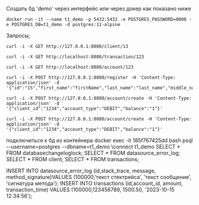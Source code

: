 Создать бд 'demo' через интерфейс или через докер как показано ниже

```shell
docker run -it --name t1_demo -p 5432:5432 -e POSTGRES_PASSWORD=0000 -e POSTGRES_DB=t1_demo -d postgres:11-alpine
```

Запросы;

```shell
curl -i -X GET http://127.0.0.1:8080/client/13
```

 ```shell
curl -i -X GET http://localhost:8080/transaction/123
```
 ```shell
curl -i -X GET http://localhost:8080/account/123
```
```shell
curl -i -X POST http://127.0.0.1:8080/register -H 'Content-Type: application/json' -d '{"id":"15","first_name":"firstName","last_name":"last_name","middle_name":"middle_name"}'
```

```shell
curl -i -X POST http://127.0.0.1:8080/account/create -H 'Content-Type: application/json' -d '{"client_id":"1234","account_type":"DEBIT","balance":"1"}'
```

```shell
curl -i -X POST http://127.0.0.1:8080/account/create -H 'Content-Type: application/json' -d '{"client_id":"1234","account_type":"DEBIT","balance":"1"}'
```
подключиться к бд из контейнера
docker exec -it 185f767425dd bash
psql --username=postgres --dbname=t1_demo
\connect t1_demo
SELECT * FROM databasechangeloglock;
SELECT * FROM datasource_error_log;
SELECT * FROM client;
SELECT * FROM transactions;

INSERT INTO datasource_error_log (id,stack_trace, message, method_signature)VALUES (100000,'текст стектрейса', 'текст сообщения', 'сигнатура метода');
INSERT INTO transactions (id,account_id, amount, transaction_time)
VALUES (100000,123456789, 1500.50, '2023-10-15 12:34:56');